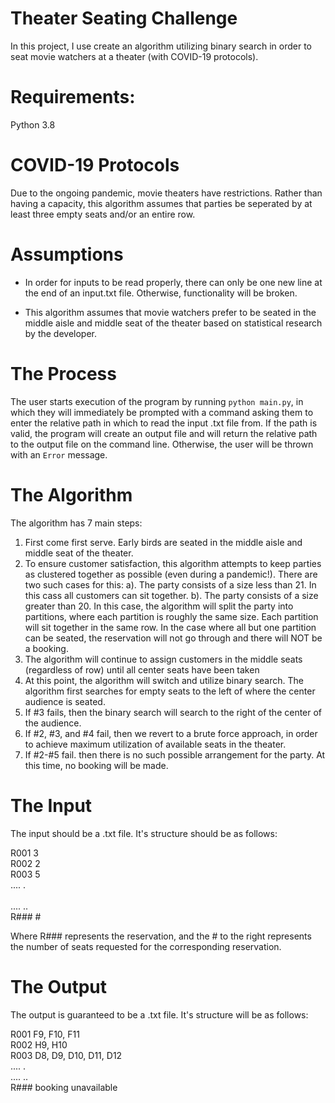 # Theater Seating Challenge

In this project, I use create an algorithm utilizing binary search in order to seat movie watchers at a theater (with COVID-19 protocols).

# Requirements:

Python 3.8

# COVID-19 Protocols

Due to the ongoing pandemic, movie theaters have restrictions. Rather than having a capacity, this algorithm assumes that parties be seperated by at least three empty seats and/or an entire row.

# Assumptions

- In order for inputs to be read properly, there can only be one new line at the end of an input.txt file. Otherwise, functionality will be broken.

- This algorithm assumes that movie watchers prefer to be seated in the middle aisle and middle seat of the theater based on statistical research by the developer.


# The Process

The user starts execution of the program by running `python main.py`, in which they will immediately be prompted with a command asking them to enter the relative path in which to read the input .txt file from. If the path is valid, the program will create an output file and will return the relative path to the output file on the command line. Otherwise, the user will be thrown with an `Error` message.

# The Algorithm

The algorithm has 7 main steps:

1. First come first serve. Early birds are seated in the middle aisle and middle seat of the theater. 
2. To ensure customer satisfaction, this algorithm attempts to keep parties as clustered together as possible (even during a pandemic!). There are two such cases for this: a). The party consists of a size less than 21. In this cass all customers can sit together. b). The party consists of a size greater than 20. In this case, the algorithm will split the party into partitions, where each partition is roughly the same size. Each partition will sit together in the same row. In the case where all but one partition can be seated, the reservation will not go through and there will NOT be a booking.
3. The algorithm will continue to assign customers in the middle seats (regardless of row) until all center seats have been taken
4. At this point, the algorithm will switch and utilize binary search. The algorithm first searches for empty seats to the left of where the center audience is seated.
5. If #3 fails, then the binary search will search to the right of the center of the audience.
6. If #2, #3, and #4 fail, then we revert to a brute force approach, in order to achieve maximum utilization of available seats in the theater.
7. If #2-#5 fail. then there is no such possible arrangement for the party. At this time, no booking will be made.

# The Input

The input should be a .txt file. It's structure should be as follows:

R001 3<br/>
R002 2<br/>
R003 5<br/>
.... .<br/>      
.... ..<br/> 
R### #<br/> 



Where R### represents the reservation, and the # to the right represents the number of seats requested for the corresponding reservation.

# The Output

The output is guaranteed to be a .txt file. It's structure will be as follows:


R001 F9, F10, F11<br/> 
R002 H9, H10<br/>
R003 D8, D9, D10, D11, D12<br/>
.... .<br/>
.... ..<br/>
R### booking unavailable<br/>


